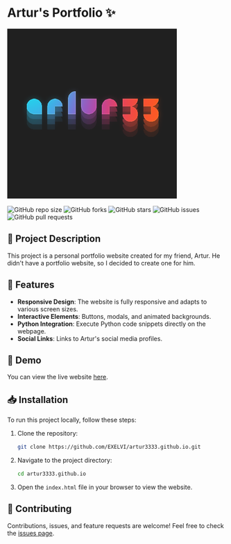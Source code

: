 # Artur's Portfolio ✨

![Artur33 Avatar](img/artur33.png)

![GitHub repo size](https://img.shields.io/github/repo-size/EXELVI/artur3333.github.io?style=for-the-badge)
![GitHub forks](https://img.shields.io/github/forks/EXELVI/artur3333.github.io?style=for-the-badge)
![GitHub stars](https://img.shields.io/github/stars/EXELVI/artur3333.github.io?style=for-the-badge)
![GitHub issues](https://img.shields.io/github/issues/EXELVI/artur3333.github.io?style=for-the-badge)
![GitHub pull requests](https://img.shields.io/github/issues-pr/EXELVI/artur3333.github.io?style=for-the-badge)

## 📝 Project Description

This project is a personal portfolio website created for my friend, Artur. He didn't have a portfolio website, so I decided to create one for him.

## 🌟 Features

- **Responsive Design**: The website is fully responsive and adapts to various screen sizes.
- **Interactive Elements**: Buttons, modals, and animated backgrounds.
- **Python Integration**: Execute Python code snippets directly on the webpage.
- **Social Links**: Links to Artur's social media profiles.

## 🚀 Demo

You can view the live website [here](https://artur3333.github.io).

## 📥 Installation

To run this project locally, follow these steps:

1. Clone the repository:

    ```bash
    git clone https://github.com/EXELVI/artur3333.github.io.git
    ```

2. Navigate to the project directory:

    ```bash
    cd artur3333.github.io
    ```

3. Open the `index.html` file in your browser to view the website.


## 🤝 Contributing

Contributions, issues, and feature requests are welcome! Feel free to check the [issues page](https://github.com/EXELVI/artur3333.github.io/issues).
